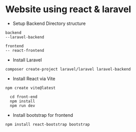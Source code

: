 # Website using react & laravel

- Setup Backend 
Directory structure 
```
backend
--laravel-backend

frontend
-- react-frontend
```

- Install Laravel
```
composer create-project laravel/laravel laravel-backend
```

- Install React via Vite
```
npm create vite@latest

  cd front-end
  npm install
  npm run dev
```
- Install bootstrap for  frontend
```
npm install react-bootstrap bootstrap
```